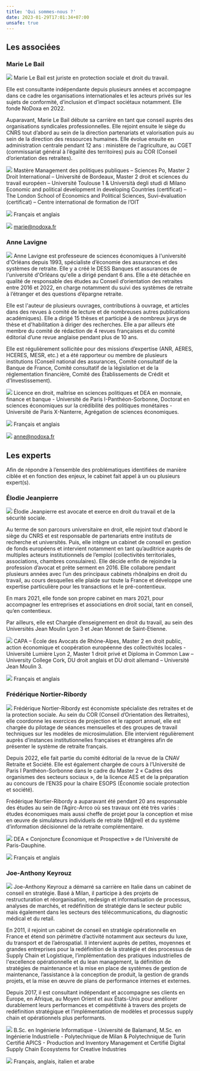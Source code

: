 ```yaml
---
title: 'Qui sommes-nous ?'
date: 2023-01-29T17:01:34+07:00
unsafe: true
---
```


## Les associées

### Marie Le Bail

<img src="../images/pictures/marie-le-bail.jpg" class="about-us-picture"> Marie Le Bail est juriste en protection sociale et droit du travail. 

Elle est consultante indépendante depuis plusieurs années et accompagne dans ce cadre les organisations internationales et les acteurs privés sur les sujets de conformité, d’inclusion et d’impact sociétaux notamment. Elle fonde NoDoxa en 2022.

Auparavant, Marie Le Bail débute sa carrière en tant que conseil auprès des organisations syndicales professionnelles. Elle rejoint ensuite le siège du CNRS tout d’abord au sein de la direction partenariats et valorisation puis au sein de la direction des ressources humaines. Elle évolue ensuite en administration centrale pendant 12 ans : ministère de l'agriculture, au CGET (commissariat général à l’égalité des territoires) puis au COR (Conseil d’orientation des retraites).

<img src="../images/icons/icon-diplome.svg" class="about-us-education"> Mastère Management des politiques publiques – Sciences Po, Master 2 Droit International – Université de Bordeaux, Master 2 droit et sciences du travail européen – Université Toulouse 1 & Università degli studi di Milano
Economic and political development in developing Countries (certificat) – The London School of Economics and Political Sciences, Suvi-évaluation (certificat) – Centre international de formation de l’OIT

<img src="../images/icons/icon-langues.svg" class="about-us-language"> Français et anglais

<img src="../images/icons/icon-mail.svg" class="about-us-mail"> <a href="mailto:marie@nodoxa.fr">marie@nodoxa.fr</a>

### Anne Lavigne

<img src="../images/pictures/anne-lavigne.jpg" class="about-us-picture"> Anne Lavigne est professeure de sciences économiques à l'université d'Orléans depuis 1993, spécialiste d’économie des assurances et des systèmes de retraite. Elle y a créé le DESS Banques et assurances de l'université d'Orléans qu'elle a dirigé pendant 6 ans. Elle a été détachée en qualité de responsable des études au Conseil d’orientation des retraites entre 2016 et 2022, en charge notamment du suivi des systèmes de retraite à l’étranger et des questions d’épargne retraite.
 
Elle est l'auteur de plusieurs ouvrages, contributions à ouvrage, et articles dans des revues à comité de lecture et de nombreuses autres publications académiques). Elle a dirigé 15 thèses et participé à de nombreux jurys de thèse et d'habilitation à diriger des recherches. Elle a par ailleurs été membre du comité de rédaction de 4 revues françaises et du comité éditorial d’une revue anglaise pendant plus de 10 ans.
 
Elle est régulièrement sollicitée pour des missions d’expertise (ANR, AERES, HCERES, MESR, etc.) et a été rapporteur ou membre de plusieurs institutions (Conseil national des assurances, Comité consultatif de la Banque de France, Comité consultatif de la législation et de la réglementation financière, Comité des Établissements de Crédit et d'Investissement).

<img src="../images/icons/icon-diplome.svg" class="about-us-education"> Licence en droit, maîtrise en sciences politiques et DEA en monnaie, finance et banque - Université de Paris I-Panthéon-Sorbonne, Doctorat en sciences économiques sur la crédibilité des politiques monétaires - Université de Paris X-Nanterre, Agrégation de sciences économiques.

<img src="../images/icons/icon-langues.svg" class="about-us-language"> Français et anglais

<img src="../images/icons/icon-mail.svg" class="about-us-mail"> <a href='mailto:anne@nodoxa.fr'>anne@nodoxa.fr</a>

## Les experts

Afin de répondre à l’ensemble des problématiques identifiées de manière ciblée et en fonction des enjeux, le cabinet fait appel à un ou plusieurs expert(s). 

### Élodie Jeanpierre

<img src="../images/pictures/elodie-jeanpierre.jpg" class="about-us-picture"> Élodie Jeanpierre est avocate et exerce en droit du travail et de la sécurité sociale. 

Au terme de son parcours universitaire en droit, elle rejoint tout d’abord le siège du CNRS et est responsable de partenariats entre instituts de recherche et universités. Puis, elle intègre un cabinet de conseil en gestion de fonds européens et intervient notamment en tant qu’auditrice auprès de multiples acteurs institutionnels de l’emploi (collectivités territoriales, associations, chambres consulaires). Elle décide enfin de rejoindre la profession d’avocat et prête serment en 2016. Elle collabore pendant plusieurs années avec l’un des principaux cabinets rhônalpins en droit du travail, au cours desquelles elle plaide sur toute la France et développe une expertise particulière pour les transactions et le pré-contentieux. 

En mars 2021, elle fonde son propre cabinet en mars 2021, pour accompagner les entreprises et associations en droit social, tant en conseil, qu’en contentieux.

Par ailleurs, elle est Chargée d’enseignement en droit du travail, au sein des Universités Jean Moulin Lyon 3 et Jean Monnet de Saint-Etienne.

<img src="../images/icons/icon-diplome.svg" class="about-us-education"> CAPA – École des Avocats de Rhône-Alpes, Master 2 en droit public, action économique et coopération européenne des collectivités locales - Université Lumière Lyon 2, Master 1 droit privé et Diploma in Common Law – University College Cork, DU droit anglais et DU droit allemand – Université Jean Moulin 3.

<img src="../images/icons/icon-langues.svg" class="about-us-language"> Français et anglais

### Frédérique Nortier-Ribordy 

<img src="../images/pictures/frederique-nortier-ribordy.jpg" class="about-us-picture"> Frédérique Nortier-Ribordy est économiste spécialiste des retraites et de la protection sociale. Au sein du COR (Conseil d’Orientation des Retraites), elle coordonne les exercices de projection et le rapport annuel, elle est chargée du pilotage de séances mensuelles et des groupes de travail techniques sur les modèles de microsimulation. Elle intervient régulièrement auprès d’instances institutionnelles françaises et étrangères  afin de présenter le système de retraite français.

Depuis 2022, elle fait partie du comité éditorial de la revue de la CNAV Retraite et Société. Elle est également chargée de cours à l’Université de Paris I Panthéon-Sorbonne dans le cadre du Master 2 « Cadres des organismes des secteurs sociaux », de la licence AES et de la préparation au concours de l’EN3S pour la chaire ESOPS (Économie sociale protection et société).

Frédérique Nortier-Ribordy a auparavant été pendant 20 ans responsable des études au sein de l’Agirc-Arrco où ses travaux ont été très variés : études économiques mais aussi cheffe de projet pour la conception et mise en œuvre de simulateurs individuels de retraite (M@rel) et du système d’information décisionnel de la retraite complémentaire.

<img src="../images/icons/icon-diplome.svg" class="about-us-education"> DEA « Conjoncture Économique et Prospective » de l’Université de Paris-Dauphine.

<img src="../images/icons/icon-langues.svg" class="about-us-language"> Français et anglais

### Joe-Anthony Keyrouz

<img src="../images/pictures/joe-anthony-keyrouz.jpg" class="about-us-picture"> Joe-Anthony Keyrouz a démarré sa carrière en Italie dans un cabinet de conseil en stratégie.
Basé à Milan, il participe à des projets de restructuration et réorganisation, redesign et informatisation de processus, analyses de marchés, et redéfinition de stratégie dans le secteur public mais également dans les secteurs des télécommunications, du diagnostic médical et du retail.

En 2011, il rejoint un cabinet de conseil en stratégie opérationnelle en France et étend son périmètre d’activité notamment aux secteurs du luxe, du transport et de l’aérospatial.  Il intervient auprès de petites, moyennes et grandes entreprises pour la redéfinition de la stratégie et des processus de Supply Chain et Logistique, l’implémentation des pratiques industrielles de l'excellence opérationnelle et du lean management, la définition de stratégies de maintenance et la mise en place de systèmes de gestion de maintenance, l’assistance à la conception de produit, la gestion de grands projets, et la mise en œuvre de plans de performance internes et externes.

Depuis 2017, il est consultant indépendant et accompagne ses clients en Europe, en Afrique, au Moyen Orient et aux États-Unis pour améliorer durablement leurs performances et compétitivité à travers des projets de redéfinition stratégique et l’implémentation de modèles et processus supply chain et opérationnels plus performants.

<img src="../images/icons/icon-diplome.svg" class="about-us-education"> B.Sc. en Ingénierie Informatique - Université de Balamand, M.Sc. en Ingénierie Industrielle - Polytechnique de Milan & Polytechnique de Turin 
Certifié APICS - Production and Inventory Management et Certifié Digital Supply Chain Ecosystems for Creative Industries

<img src="../images/icons/icon-langues.svg" class="about-us-language"> Français, anglais, italien et arabe
